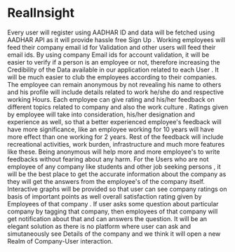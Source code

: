 # RealInsight
Every user will register using AADHAR ID and data will be fetched using AADHAR API as it will provide hassle free Sign Up . Working employees will feed their company email id for Validation and other users will feed their email ids. By using company Email ids for account validation, it will be easier to verify if a person is an employee or not, therefore increasing the Credibility of the Data available in our application related to each User . It will be much easier to club the employees according to their companies. The employee can remain anonymous by not revealing his name to others and his profile will include details related to work he/she do and respective working Hours. Each employee can give rating and his/her feedback on different topics related to company and also the work culture .  Ratings given by employee will take into consideration, his/her designation and experience as well, so that a better experienced employee's feedback will have more significance, like an employee working for 10 years will have more effect than one working for 2 years. Rest of the feedback will include recreational activities, work burden, infrastructure and much more features like these. Being anonymous will help more and more employee's to write feedbacks without fearing about any harm. For the Users who are not employee of any company like students and other job seeking persons , it will be the best place to get the accurate information about the company as they will get the answers from the employee's of the company itself.   Interactive graphs will be provided so that user can see company ratings on basis of important points as well overall satisfaction rating given by Employees of that company . If user asks some question about particular company by tagging that company, then employees of that company will get notification about that and can answers the question.  It will be an elegant solution as there is no platform where user can ask and simutaneously see Details of the company and we think it will open a new Realm of Company-User interaction.
